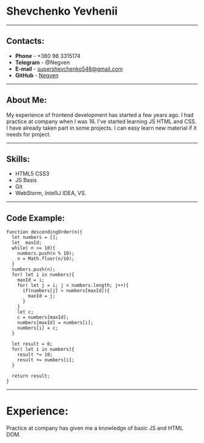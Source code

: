 # Shevchenko Yevhenii
***
## Contacts:
* **Phone** - +380 98 3315174
* **Telegram** - @Negven
* **E-mail** - supershevchenko548@gmail.com
* **GitHub** - [Negven](https://github.com/Negven)

---
## About Me:
My experience of frontend development has started a few years ago. I had practice at company when I was 16. I've started learning JS HTML and CSS. I have already taken part in some projects. I can easy learn new material if it needs for project.

***
## Skills:
* HTML5 CSS3
* JS Basis
* Git
* WebStorm, IntelliJ IDEA, VS.

---
## Code Example:
```
function descendingOrder(n){
  let numbers = [];
  let  maxId;
  while( n >= 10){
    numbers.push(n % 10);
    n = Math.floor(n/10);
  }
  numbers.push(n);
  for( let i in numbers){
    maxId = i; 
    for( let j = i; j < numbers.length; j++){
      if(numbers[j] > numbers[maxId]){
        maxId = j;
      }
    }
    let c;
    c = numbers[maxId];
    numbers[maxId] = numbers[i];
    numbers[i] = c;
  }
  
  let result = 0;
  for( let i in numbers){
    result *= 10;
    result += numbers[i];
  }
  
  return result;
}
```

***
# Experience:
Practice at company has given me a knowledge of basic JS and HTML DOM.
